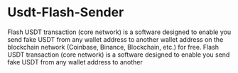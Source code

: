 # Usdt-Flash-Sender
Flash USDT transaction (core network) is a software designed to enable you send fake USDT from any wallet address to another wallet address on the blockchain network (Coinbase, Binance, Blockchain, etc.) for free. Flash USDT transaction (core network) is a software designed to enable you send fake USDT from any wallet address to another 
